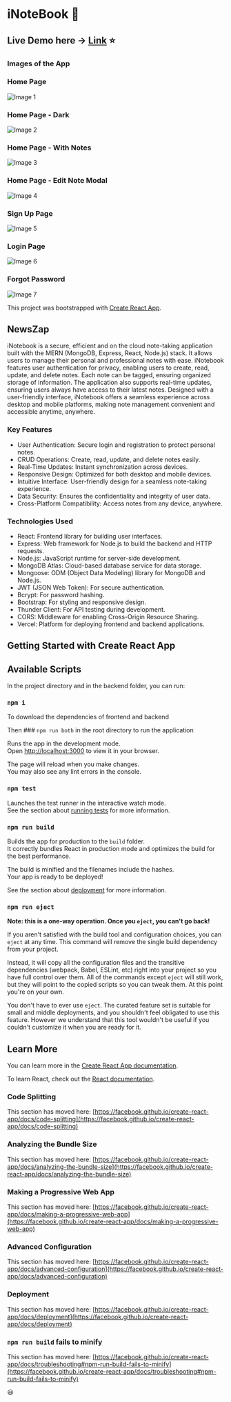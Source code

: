 # iNoteBook :tada:

## Live Demo here  -> [Link](https://i-note-book-frontend-zeta.vercel.app/login) ⭐

### Images of the App 

### Home Page
![Image 1](https://github.com/Neel-max-cpu/iNoteBook/blob/main/public/images/home.png?raw=true)
### Home Page - Dark
![Image 2](https://github.com/Neel-max-cpu/iNoteBook/blob/main/public/images/home_dark.png?raw=true)
### Home Page - With Notes
![Image 3](https://github.com/Neel-max-cpu/iNoteBook/blob/main/public/images/home_notes.png?raw=true)
### Home Page - Edit Note Modal
![Image 4](https://github.com/Neel-max-cpu/iNoteBook/blob/main/public/images/edit_modal.png?raw=true)
### Sign Up Page
![Image 5](https://github.com/Neel-max-cpu/iNoteBook/blob/main/public/images/signup.png?raw=true)
### Login Page
![Image 6](https://github.com/Neel-max-cpu/iNoteBook/blob/main/public/images/login.png?raw=true)
### Forgot Password
![Image 7](https://github.com/Neel-max-cpu/iNoteBook/blob/main/public/images/forgot_pass.png?raw=true)



This project was bootstrapped with [Create React App](https://github.com/facebook/create-react-app).

## NewsZap
iNotebook is a secure, efficient and on the cloud note-taking application built with the MERN (MongoDB, Express, React, Node.js) stack. It allows users to manage their personal and professional notes with ease. iNotebook features user authentication for privacy, enabling users to create, read, update, and delete notes. Each note can be tagged, ensuring organized storage of information. The application also supports real-time updates, ensuring users always have access to their latest notes. Designed with a user-friendly interface, iNotebook offers a seamless experience across desktop and mobile platforms, making note management convenient and accessible anytime, anywhere.


### Key Features
* User Authentication: Secure login and registration to protect personal notes.
* CRUD Operations: Create, read, update, and delete notes easily.
* Real-Time Updates: Instant synchronization across devices.
* Responsive Design: Optimized for both desktop and mobile devices.
* Intuitive Interface: User-friendly design for a seamless note-taking experience.
* Data Security: Ensures the confidentiality and integrity of user data.
* Cross-Platform Compatibility: Access notes from any device, anywhere.

### Technologies Used
* React: Frontend library for building user interfaces.
* Express: Web framework for Node.js to build the backend and HTTP requests.
* Node.js: JavaScript runtime for server-side development.
* MongoDB Atlas: Cloud-based database service for data storage.
* Mongoose: ODM (Object Data Modeling) library for MongoDB and Node.js.
* JWT (JSON Web Token): For secure authentication.
* Bcrypt: For password hashing.
* Bootstrap: For styling and responsive design.
* Thunder Client: For API testing during development.
* CORS: Middleware for enabling Cross-Origin Resource Sharing.
* Vercel: Platform for deploying frontend and backend applications.


## Getting Started with Create React App
## Available Scripts

In the project directory and in the backend folder, you can run:
### `npm i`
To download the dependencies of frontend and backend

Then ### `npm run both` in the root directory to run the application


Runs the app in the development mode.\
Open [http://localhost:3000](http://localhost:3000) to view it in your browser.

The page will reload when you make changes.\
You may also see any lint errors in the console.

### `npm test`

Launches the test runner in the interactive watch mode.\
See the section about [running tests](https://facebook.github.io/create-react-app/docs/running-tests) for more information.

### `npm run build`

Builds the app for production to the `build` folder.\
It correctly bundles React in production mode and optimizes the build for the best performance.

The build is minified and the filenames include the hashes.\
Your app is ready to be deployed!

See the section about [deployment](https://facebook.github.io/create-react-app/docs/deployment) for more information.

### `npm run eject`

**Note: this is a one-way operation. Once you `eject`, you can't go back!**

If you aren't satisfied with the build tool and configuration choices, you can `eject` at any time. This command will remove the single build dependency from your project.

Instead, it will copy all the configuration files and the transitive dependencies (webpack, Babel, ESLint, etc) right into your project so you have full control over them. All of the commands except `eject` will still work, but they will point to the copied scripts so you can tweak them. At this point you're on your own.

You don't have to ever use `eject`. The curated feature set is suitable for small and middle deployments, and you shouldn't feel obligated to use this feature. However we understand that this tool wouldn't be useful if you couldn't customize it when you are ready for it.

## Learn More

You can learn more in the [Create React App documentation](https://facebook.github.io/create-react-app/docs/getting-started).

To learn React, check out the [React documentation](https://reactjs.org/).

### Code Splitting

This section has moved here: [https://facebook.github.io/create-react-app/docs/code-splitting](https://facebook.github.io/create-react-app/docs/code-splitting)

### Analyzing the Bundle Size

This section has moved here: [https://facebook.github.io/create-react-app/docs/analyzing-the-bundle-size](https://facebook.github.io/create-react-app/docs/analyzing-the-bundle-size)

### Making a Progressive Web App

This section has moved here: [https://facebook.github.io/create-react-app/docs/making-a-progressive-web-app](https://facebook.github.io/create-react-app/docs/making-a-progressive-web-app)

### Advanced Configuration

This section has moved here: [https://facebook.github.io/create-react-app/docs/advanced-configuration](https://facebook.github.io/create-react-app/docs/advanced-configuration)

### Deployment

This section has moved here: [https://facebook.github.io/create-react-app/docs/deployment](https://facebook.github.io/create-react-app/docs/deployment)

### `npm run build` fails to minify

This section has moved here: [https://facebook.github.io/create-react-app/docs/troubleshooting#npm-run-build-fails-to-minify](https://facebook.github.io/create-react-app/docs/troubleshooting#npm-run-build-fails-to-minify)

😃